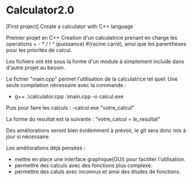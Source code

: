 # Calculator2.0
[First project] Create a calculator with C++ language

Premier projet en C++
Creation d'un calculatrice prenant en charge les operations + - * / ! ^ (puissance) #(racine carré), ainsi que les parenthèses pour les priorités de calcul.

Les fichiers ont été sous la forme d'un module à simplement include dans d'autre projet au besoin.

Le fichier "main.cpp" permet l'utilisation de la calculatrice tel quel:
Une seule compilation nécessaire avec la commande :

- g++ .\calculator.cpp .\main.cpp -o calcul.exe

Puis pour faire les calculs :
-calcul.exe "votre_calcul" 

La forme du resultat est la suivante : "votre_calcul = le_resultat"

Des améliorations seront bien évidemment à prévoir, le git sera donc mis à jour si nécessaire.

Les améliorations déjà pensées :
+ mettre en place une interface graphique(GUI) pour faciliter l'utilisation.
+ permettre des calculs avec des fonctions plus complexe.
+ permettre des caluls avec inconnus et ainsi des études de fonctions.
